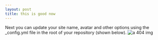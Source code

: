 ```yaml
---
layout: post
title: this is good now
---
```


Next you can update your site name, avatar and other options using the _config.yml file in the root of your repository (shown below).
![a 404 img](../images/404.jpg)
